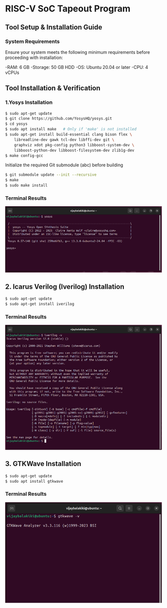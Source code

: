 
# RISC-V SoC Tapeout Program 




## Tool Setup & Installation Guide
### System Requirements
Ensure your system meets the following minimum requirements before proceeding with installation:

-RAM: 6 GB
-Storage: 50 GB HDD
-OS: Ubuntu 20.04 or later
-CPU: 4 vCPUs

## Tool Installation & Verification
### 1.Yosys Installation

```bash
$ sudo apt-get update
$ git clone https://github.com/YosysHQ/yosys.git
$ cd yosys
$ sudo apt install make   # Only if 'make' is not installed
$ sudo apt-get install build-essential clang bison flex \
    libreadline-dev gawk tcl-dev libffi-dev git \
    graphviz xdot pkg-config python3 libboost-system-dev \
    libboost-python-dev libboost-filesystem-dev zlib1g-dev
$ make config-gcc

```

Initialize the required Git submodule (abc) before building


```bash
$ git submodule update --init --recursive
$ make
$ sudo make install
```
### Terminal Results
![Alt Text](Clicks/Yosys.png)

## 2. Icarus Verilog (Iverilog) Installation


```bash
$ sudo apt-get update
$ sudo apt-get install iverilog
```
### Terminal Results
![Alt Text](Clicks/iverilog.png)

## 3. GTKWave Installation

```bash
$ sudo apt-get update
$ sudo apt install gtkwave
```

### Terminal Results
![Alt Text](Clicks/Gtkwave.png)
